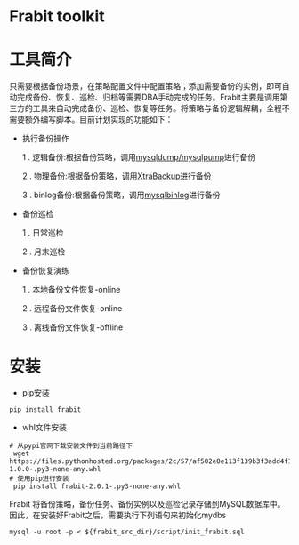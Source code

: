 # Frabit toolkit
# 工具简介
只需要根据备份场景，在策略配置文件中配置策略；添加需要备份的实例，即可自动完成备份、恢复、巡检、归档等需要DBA手动完成的任务。Frabit主要是调用第三方的工具来自动完成备份、巡检、恢复等任务。将策略与备份逻辑解耦，全程不需要额外编写脚本。目前计划实现的功能如下：
 -  执行备份操作
     
     1 . 逻辑备份:根据备份策略，调用[mysqldump/mysqlpump](https://dev.mysql.com/doc/refman/5.7/en/mysqldump.html)进行备份     
     
     2 . 物理备份:根据备份策略，调用[XtraBackup](https://www.percona.com/doc/percona-xtrabackup/LATEST/index.html)进行备份
     
     3 . binlog备份:根据备份策略，调用[mysqlbinlog](https://dev.mysql.com/doc/refman/5.7/en/mysqlbinlog.html)进行备份
  -  备份巡检
 
     1 . 日常巡检
    
     2 . 月末巡检

  
 -  备份恢复演练
   
     1 . 本地备份文件恢复-online
     
     2 . 远程备份文件恢复-online
     
     3 . 离线备份文件恢复-offline
# 安装

 - pip安装
 ```shell
 pip install frabit
```      
 - whl文件安装
```shell
# 从pypi官网下载安装文件到当前路径下
 wget https://files.pythonhosted.org/packages/2c/57/af502e0e113f139b3f3add4f1efba899a730a365d2264d476e85b9591da5/mydbs-1.0.0-.py3-none-any.whl
# 使用pip进行安装
 pip install frabit-2.0.1-.py3-none-any.whl
``` 
Frabit 将备份策略，备份任务、备份实例以及巡检记录存储到MySQL数据库中。因此，在安装好Frabit之后，需要执行下列语句来初始化mydbs
```mysql-sql
mysql -u root -p < ${frabit_src_dir}/script/init_frabit.sql
```